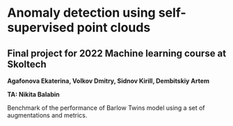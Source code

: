 # Anomaly detection using self-supervised point clouds

## Final project for 2022 Machine learning course at Skoltech

**Agafonova Ekaterina, Volkov Dmitry, Sidnov Kirill, Dembitskiy Artem**

**TA: Nikita Balabin**

Benchmark of the performance of Barlow Twins model using a set of augmentations and metrics.

